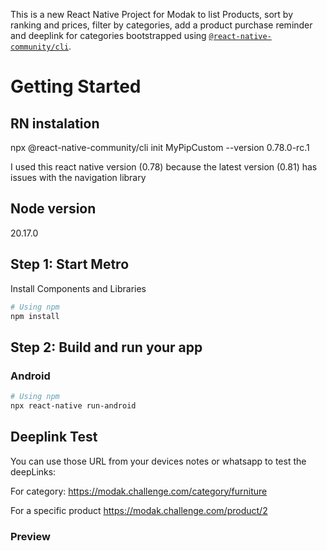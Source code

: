 This is a new React Native Project for Modak to list Products, sort by ranking and prices, filter by categories, add a product purchase reminder and deeplink for categories bootstrapped using [`@react-native-community/cli`](https://github.com/react-native-community/cli).

# Getting Started

## RN instalation

npx @react-native-community/cli init MyPipCustom --version 0.78.0-rc.1

I used this react native version (0.78) because the latest version (0.81) has issues with the navigation library

## Node version

20.17.0

## Step 1: Start Metro

Install Components and Libraries

```sh
# Using npm
npm install
```

## Step 2: Build and run your app

### Android

```sh
# Using npm
npx react-native run-android

```

## Deeplink Test

You can use those URL from your devices notes or whatsapp to test the deepLinks:

For category:
https://modak.challenge.com/category/furniture

For a specific product
https://modak.challenge.com/product/2

### Preview
